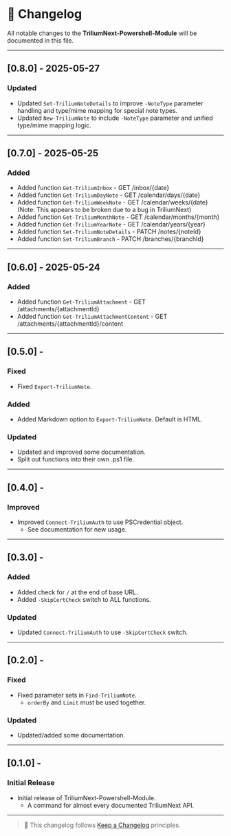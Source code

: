 # 📅 Changelog

All notable changes to the **TriliumNext-Powershell-Module** will be documented in this file.

---

## [0.8.0] - 2025-05-27

### Updated

* Updated `Set-TriliumNoteDetails` to improve `-NoteType` parameter handling and type/mime mapping for special note types.
* Updated `New-TriliumNote` to include `-NoteType` parameter and unified type/mime mapping logic.

---

## [0.7.0] - 2025-05-25

### Added

* Added function `Get-TriliumInbox` - GET /inbox/{date}
* Added function `Get-TriliumDayNote` - GET /calendar/days/{date}
* Added function `Get-TriliumWeekNote` - GET /calendar/weeks/{date} (Note: This appears to be broken due to a bug in TriliumNext)
* Added function `Get-TriliumMonthNote` - GET /calendar/months/{month}
* Added function `Get-TriliumYearNote` - GET /calendar/years/{year}
* Added function `Set-TriliumNoteDetails` - PATCH /notes/{noteId}
* Added function `Set-TriliumBranch` - PATCH /branches/{branchId}

---

## [0.6.0] - 2025-05-24

### Added

* Added function `Get-TriliumAttachment` - GET /attachments/{attachmentId}
* Added function `Get-TriliumAttachmentContent` - GET /attachments/{attachmentId}/content

---

## [0.5.0] - 

### Fixed

* Fixed `Export-TriliumNote`.

### Added

* Added Markdown option to `Export-TriliumNote`. Default is HTML.

### Updated

* Updated and improved some documentation.
* Split out functions into their own .ps1 file.

---

## [0.4.0] - 

### Improved

* Improved `Connect-TriliumAuth` to use PSCredential object.
  * See documentation for new usage.

---

## [0.3.0] - 

### Added

* Added check for `/` at the end of base URL.
* Added `-SkipCertCheck` switch to ALL functions.

### Updated

* Updated `Connect-TriliumAuth` to use `-SkipCertCheck` switch.

---

## [0.2.0] - 

### Fixed

* Fixed parameter sets in `Find-TriliumNote`.
  * `orderBy` and `Limit` must be used together.

### Updated

* Updated/added some documentation.

---

## [0.1.0] - 

### Initial Release

* Initial release of TriliumNext-Powershell-Module.
  * A command for almost every documented TriliumNext API.

---

> 📌 This changelog follows [Keep a Changelog](https://keepachangelog.com/en/1.0.0/) principles.
